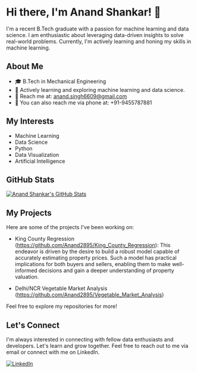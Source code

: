 # Hi there, I'm Anand Shankar! 👋

I'm a recent B.Tech graduate with a passion for machine learning and data science. I am enthusiastic about leveraging data-driven insights to solve real-world problems. Currently, I'm actively learning and honing my skills in machine learning.

## About Me

- 🎓 B.Tech in Mechanical Engineering
- 🌱 Actively learning and exploring machine learning and data science.
- 📧 Reach me at: [anand.singh6609@gmail.com](mailto:anand.singh6609@gmail.com)
- 📱 You can also reach me via phone at: +91-9455787881

## My Interests

- Machine Learning
- Data Science
- Python
- Data Visualization
- Artificial Intelligence

## GitHub Stats

[![Anand Shankar's GitHub Stats](https://github-readme-stats.vercel.app/api?username=YourGitHubUsername&show_icons=true&count_private=true&theme=dark)](https://github.com/Anand2895)

## My Projects

Here are some of the projects I've been working on:

- King County Regression (https://github.com/Anand2895/King_County_Regression): This endeavor is driven by the desire to build a robust model capable of accurately estimating property prices. Such a model has practical implications for both buyers and sellers, enabling them to make well-informed decisions and gain a deeper understanding of property valuation.

- Delhi/NCR Vegetable Market Analysis (https://github.com/Anand2895/Vegetable_Market_Analysis)

Feel free to explore my repositories for more!

## Let's Connect

I'm always interested in connecting with fellow data enthusiasts and developers. Let's learn and grow together. Feel free to reach out to me via email or connect with me on LinkedIn.

[![LinkedIn](https://img.shields.io/badge/LinkedIn-Connect-blue)](https://www.linkedin.com/in/anandshankar02)

